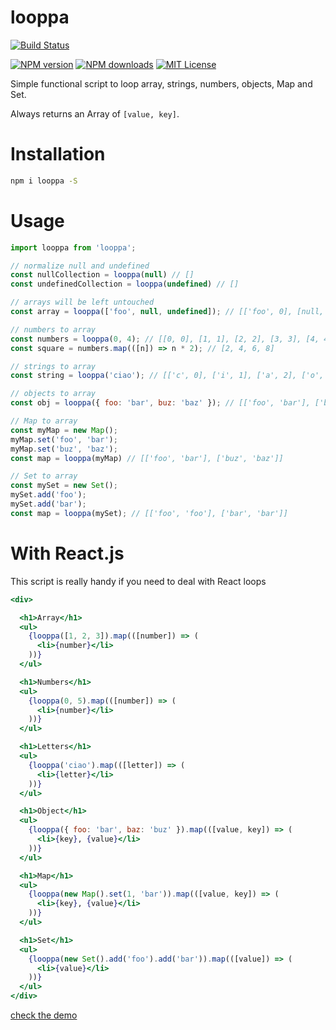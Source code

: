 # looppa

[![Build Status][travis-image]][travis-url]

[![NPM version][npm-version-image]][npm-url]
[![NPM downloads][npm-downloads-image]][npm-url]
[![MIT License][license-image]][license-url]

Simple functional script to loop array, strings, numbers, objects, Map and Set.

Always returns an Array of `[value, key]`.

# Installation

```sh
npm i looppa -S
```

# Usage
```js
import looppa from 'looppa';

// normalize null and undefined
const nullCollection = looppa(null) // []
const undefinedCollection = looppa(undefined) // []

// arrays will be left untouched
const array = looppa(['foo', null, undefined]); // [['foo', 0], [null, 1], [undefined, 2]]

// numbers to array
const numbers = looppa(0, 4); // [[0, 0], [1, 1], [2, 2], [3, 3], [4, 4]]
const square = numbers.map(([n]) => n * 2); // [2, 4, 6, 8]

// strings to array
const string = looppa('ciao'); // [['c', 0], ['i', 1], ['a', 2], ['o', 3]]

// objects to array
const obj = looppa({ foo: 'bar', buz: 'baz' }); // [['foo', 'bar'], ['buz', 'baz']]

// Map to array
const myMap = new Map();
myMap.set('foo', 'bar');
myMap.set('buz', 'baz');
const map = looppa(myMap) // [['foo', 'bar'], ['buz', 'baz']]

// Set to array
const mySet = new Set();
mySet.add('foo');
mySet.add('bar');
const map = looppa(mySet); // [['foo', 'foo'], ['bar', 'bar']]
```

# With React.js

This script is really handy if you need to deal with React loops

```jsx
<div>

  <h1>Array</h1>
  <ul>
    {looppa([1, 2, 3]).map(([number]) => (
      <li>{number}</li>
    ))}
  </ul>

  <h1>Numbers</h1>
  <ul>
    {looppa(0, 5).map(([number]) => (
      <li>{number}</li>
    ))}
  </ul>

  <h1>Letters</h1>
  <ul>
    {looppa('ciao').map(([letter]) => (
      <li>{letter}</li>
    ))}
  </ul>

  <h1>Object</h1>
  <ul>
    {looppa({ foo: 'bar', baz: 'buz' }).map(([value, key]) => (
      <li>{key}, {value}</li>
    ))}
  </ul>

  <h1>Map</h1>
  <ul>
    {looppa(new Map().set(1, 'bar')).map(([value, key]) => (
      <li>{key}, {value}</li>
    ))}
  </ul>

  <h1>Set</h1>
  <ul>
    {looppa(new Set().add('foo').add('bar')).map(([value]) => (
      <li>{value}</li>
    ))}
  </ul>
</div>
```

[check the demo](https://plnkr.co/edit/rayViTEz4XPv6DnBP3ZN?p=preview)


[travis-image]:https://img.shields.io/travis/dreipol/looppa.svg?style=flat-square
[travis-url]:https://travis-ci.org/dreipol/looppa

[license-image]:http://img.shields.io/badge/license-MIT-000000.svg?style=flat-square
[license-url]:LICENSE.txt

[npm-version-image]:http://img.shields.io/npm/v/looppa.svg?style=flat-square
[npm-downloads-image]:http://img.shields.io/npm/dm/looppa.svg?style=flat-square
[npm-url]:https://npmjs.org/package/looppa

